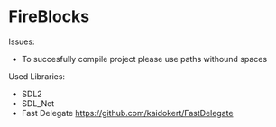# FireBlocks
Issues:
- To succesfully compile project please use paths withound spaces

Used Libraries:
- SDL2
- SDL_Net
- Fast Delegate https://github.com/kaidokert/FastDelegate
